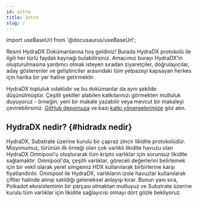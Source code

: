 ```yaml
---
id: intro
title: Intro
slug: /
---
```


import useBaseUrl from '@docusaurus/useBaseUrl';

Resmi HydraDX Dokümanlarına hoş geldiniz! Burada HydraDX protokolü ile ilgili her türlü faydalı kaynağı bulabilirsiniz. Amacımız burayı HydraDX'in oluşturulmasına yardımcı olmak isteyen sıradan ziyaretçiler, doğrulayıcılar, aday gösterenler ve geliştiriciler arasındaki tüm yelpazeyi kapsayan herkes için harika bir yer haline getirmektir.

HydraDX topluluk odaklıdır ve bu dokümanlar da aynı şekilde düşünülmüştür. Çeşitli şekiller alabilen katkılarınızı görmekten mutluluk duyuyoruz - örneğin, yeni bir makale yazabilir veya mevcut bir makaleyi çevirebilirsiniz. [GitHub depomuza](https://github.com/galacticcouncil/HydraDX-docs) ve bazı [katkı yönergelerimize](/contributing) göz atın.

## HydraDX nedir? {#hidradx nedir}

HydraDX, Substrate üzerine kurulu bir çapraz zincir likidite protokolüdür. Misyonumuz, türünün ilk örneği olan çok varlıklı likidite havuzu olan HydraDX Omnipool'u oluşturarak tüm kripto varlıklar için sorunsuz likidite sağlamaktır. Omnipool'da, çeşitli varlıklar, göreceli değerlerini belirlemek için bir vekil olarak yerel simgemiz HDX kullanılarak birbirlerine karşı fiyatlandırılır. Omnipool ile HydraDX, varlıkların izole havuzlar kullanılarak çiftler halinde alınıp satıldığı geleneksel anlayışı kırar. Bunun yanı sıra, Polkadot ekosisteminin bir parçası olmaktan mutluyuz ve Substrate üzerine kurulu tüm varlıklar için likidite sağlayıcısı olmayı dört gözle bekliyoruz.
